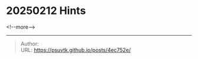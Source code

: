 # 20250212 Hints


&lt;!--more--&gt;


---

> Author:   
> URL: https://psuvtk.github.io/posts/4ec752e/  

